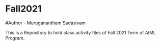 # Fall2021
#Author - Muruganantham Sadasivam

This is a Repository to hold class activity files of Fall 2021 Term of AIML Program.
